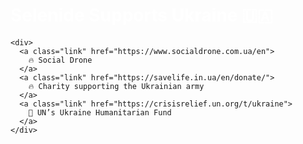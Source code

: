 <div class="short donate_header">
  <div class="wrapper-color-content">
    <h1 style="color: white; font-weight: bold; font-size: 200%;">Selenide Supports Ukraine 🇺🇦</h1>

    <div>
      <a class="link" href="https://www.socialdrone.com.ua/en">
        🔥 Social Drone
      </a>
      <a class="link" href="https://savelife.in.ua/en/donate/">
        🔥 Charity supporting the Ukrainian army
      </a>
      <a class="link" href="https://crisisrelief.un.org/t/ukraine">
        💛 UN’s Ukraine Humanitarian Fund
      </a>
    </div>
  </div>
</div>
